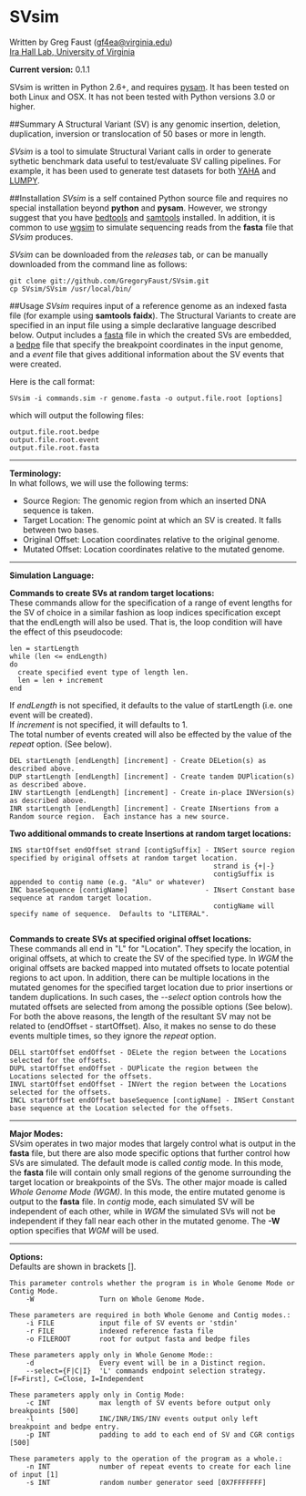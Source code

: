 SVsim
=====

Written by Greg Faust (gf4ea@virginia.edu)  
[Ira Hall Lab, University of Virginia](http://faculty.virginia.edu/irahall/)

**Current version:** 0.1.1

SVsim is written in Python 2.6+, and requires [pysam](https://code.google.com/p/pysam/).  It has been tested on both Linux and OSX. It has not been tested with Python versions 3.0 or higher.

##Summary
A Structural Variant (SV) is any genomic insertion, deletion, duplication, inversion or translocation of 50 bases or more in length.

*SVsim* is a tool to simulate Structural Variant calls in order to generate sythetic benchmark data useful to test/evaluate SV calling pipelines.  For example, it has been used to generate test datasets for both [YAHA](http://faculty.virginia.edu/irahall/yaha/) and [LUMPY](https://github.com/arq5x/lumpy-sv).

##Installation
*SVsim* is a self contained Python source file and requires no special installation beyond **python** and **pysam**.
However, we strongy suggest that you have [bedtools](https://github.com/arq5x/bedtools2) and [samtools](http://samtools.sourceforge.net/) installed.
In addition, it is common to use [wgsim](https://github.com/lh3/wgsim) to simulate sequencing reads from the **fasta** file that *SVsim* produces.

*SVsim* can be downloaded from the *releases* tab, or can be manually downloaded from the command line as follows:

~~~~~~~~~~~~~~~~~~
git clone git://github.com/GregoryFaust/SVsim.git
cp SVsim/SVsim /usr/local/bin/
~~~~~~~~~~~~~~~~~~

##Usage
*SVsim* requires input of a reference genome as an indexed fasta file (for example using **samtools faidx**).
The Structural Variants to create are specified in an input file using a simple declarative language described below.  Output includes a [fasta](http://en.wikipedia.org/wiki/FASTA_format) file in which the created SVs are embedded, a [bedpe](http://bedtools.readthedocs.org/en/latest/content/general-usage.html) file that specify the breakpoint coordinates in the input genome, and a *event* file that gives additional information about the SV events that were created.

Here is the call format:
```
SVsim -i commands.sim -r genome.fasta -o output.file.root [options]
```
which will output the following files:
```
output.file.root.bedpe
output.file.root.event
output.file.root.fasta
```

---
**Terminology:**  
In what follows, we will use the following terms:
* Source Region:   The genomic region from which an inserted DNA sequence is taken.
* Target Location: The genomic point at which an SV is created.  It falls between two bases.
* Original Offset: Location coordinates relative to the original genome.
* Mutated Offset:  Location coordinates relative to the mutated genome.

---
**Simulation Language:**  

**Commands to create SVs at random target locations:**   
These commands allow for the specification of a range of event lengths for the SV of choice in a similar fashion as loop indices specification except that the endLength will also be used.
That is, the loop condition will have the effect of this pseudocode:
```
len = startLength
while (len <= endLength)
do
  create specified event type of length len.
  len = len + increment
end
```
If *endLength* is not specified, it defaults to the value of startLength (i.e. one event will be created).  
If *increment* is not specified, it will defaults to 1.  
The total number of events created will also be effected by the value of the *repeat* option.  (See below).
```
DEL startLength [endLength] [increment] - Create DELetion(s) as described above.
DUP startLength [endLength] [increment] - Create tandem DUPlication(s) as described above.
INV startLength [endLength] [increment] - Create in-place INVersion(s) as described above.
INR startLength [endLength] [increment] - Create INsertions from a Random source region.  Each instance has a new source.
```
**Two additional ommands to create Insertions at random target locations:**  
```
INS startOffset endOffset strand [contigSuffix] - INSert source region specified by original offsets at random target location.
                                                  strand is {+|-}
                                                  contigSuffix is appended to contig name (e.g. "Alu" or whatever)
INC baseSequence [contigName]                   - INsert Constant base sequence at random target location.
                                                  contigName will specify name of sequence.  Defaults to "LITERAL".
                                                  
```

**Commands to create SVs at specified original offset locations:**  
These commands all end in "L" for "Location".
They specify the location, in original offsets, at which to create the SV of the specified type.
In *WGM* the original offsets are backed mapped into mutated offsets to locate potential regions to act upon.
In addition, there can be multiple locations in the mutated genomes for the specified target location due to prior insertions or tandem duplications.
In such cases, the *--select* option controls how the mutated offsets are selected from among the possible options (See below).
For both the above reasons, the length of the resultant SV may not be related to (endOffset - startOffset).
Also, it makes no sense to do these events multiple times, so they ignore the *repeat* option.
```
DELL startOffset endOffset - DELete the region between the Locations selected for the offsets.
DUPL startOffset endOffset - DUPlicate the region between the Locations selected for the offsets.
INVL startOffset endOffset - INVert the region between the Locations selected for the offsets.
INCL startOffset endOffset baseSequence [contigName] - INSert Constant base sequence at the Location selected for the offsets.
```



---
**Major Modes:**  
SVsim operates in two major modes that largely control what is output in the **fasta** file, but there are also mode specific options that further control how SVs are simulated.
The default mode is called *contig* mode.
In this mode, the **fasta** file will contain only small regions of the genome surrounding the target location or breakpoints of the SVs.
The other major moade is called *Whole Genome Mode (WGM)*.
In this mode, the entire mutated genome is output to the **fasta** file.
In *contig* mode, each simulated SV will be independent of each other, while in *WGM* the simulated SVs will not be independent if they fall near each other in the mutated genome.
The **-W** option specifies that *WGM* will be used.

---
**Options:**  
Defaults are shown in brackets [].
```
This parameter controls whether the program is in Whole Genome Mode or Contig Mode.
    -W                Turn on Whole Genome Mode.

These parameters are required in both Whole Genome and Contig modes.:
    -i FILE           input file of SV events or 'stdin'
    -r FILE           indexed reference fasta file
    -o FILEROOT       root for output fasta and bedpe files

These parameters apply only in Whole Genome Mode::
    -d                Every event will be in a Distinct region.
    --select={F|C|I}  'L' commands endpoint selection strategy. [F=First], C=Close, I=Independent

These parameters apply only in Contig Mode:
    -c INT            max length of SV events before output only breakpoints [500]
    -l                INC/INR/INS/INV events output only left breakpoint and bedpe entry.
    -p INT            padding to add to each end of SV and CGR contigs [500]

These parameters apply to the operation of the program as a whole.:
    -n INT            number of repeat events to create for each line of input [1]
    -s INT            random number generator seed [0X7FFFFFFF]
```
